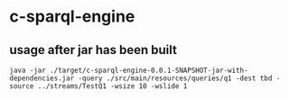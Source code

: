 # c-sparql-engine

## usage after jar has been built
    java -jar ./target/c-sparql-engine-0.0.1-SNAPSHOT-jar-with-dependencies.jar -query ./src/main/resources/queries/q1 -dest tbd -source ../streams/TestQ1 -wsize 10 -wslide 1